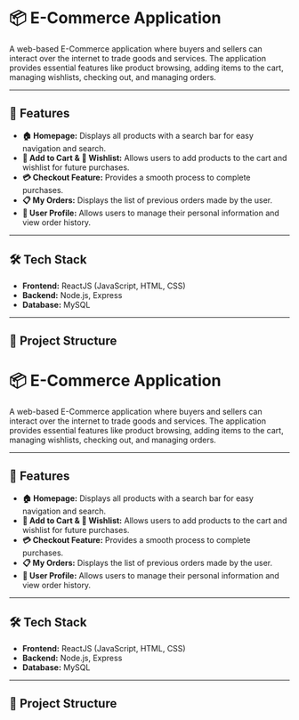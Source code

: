 # 📦 E-Commerce Application

A web-based E-Commerce application where buyers and sellers can interact over the internet to trade goods and services. The application provides essential features like product browsing, adding items to the cart, managing wishlists, checking out, and managing orders.

---

## 🚀 Features

- **🏠 Homepage:** Displays all products with a search bar for easy navigation and search.
- **🛒 Add to Cart & 📑 Wishlist:** Allows users to add products to the cart and wishlist for future purchases.
- **💳 Checkout Feature:** Provides a smooth process to complete purchases.
- **📋 My Orders:** Displays the list of previous orders made by the user.
- **👤 User Profile:** Allows users to manage their personal information and view order history.

---

## 🛠 Tech Stack

- **Frontend:** ReactJS (JavaScript, HTML, CSS)
- **Backend:** Node.js, Express
- **Database:** MySQL

---

## 📂 Project Structure

# 📦 E-Commerce Application

A web-based E-Commerce application where buyers and sellers can interact over the internet to trade goods and services. The application provides essential features like product browsing, adding items to the cart, managing wishlists, checking out, and managing orders.

---

## 🚀 Features

- **🏠 Homepage:** Displays all products with a search bar for easy navigation and search.
- **🛒 Add to Cart & 📑 Wishlist:** Allows users to add products to the cart and wishlist for future purchases.
- **💳 Checkout Feature:** Provides a smooth process to complete purchases.
- **📋 My Orders:** Displays the list of previous orders made by the user.
- **👤 User Profile:** Allows users to manage their personal information and view order history.

---

## 🛠 Tech Stack

- **Frontend:** ReactJS (JavaScript, HTML, CSS)
- **Backend:** Node.js, Express
- **Database:** MySQL

---

## 📂 Project Structure

